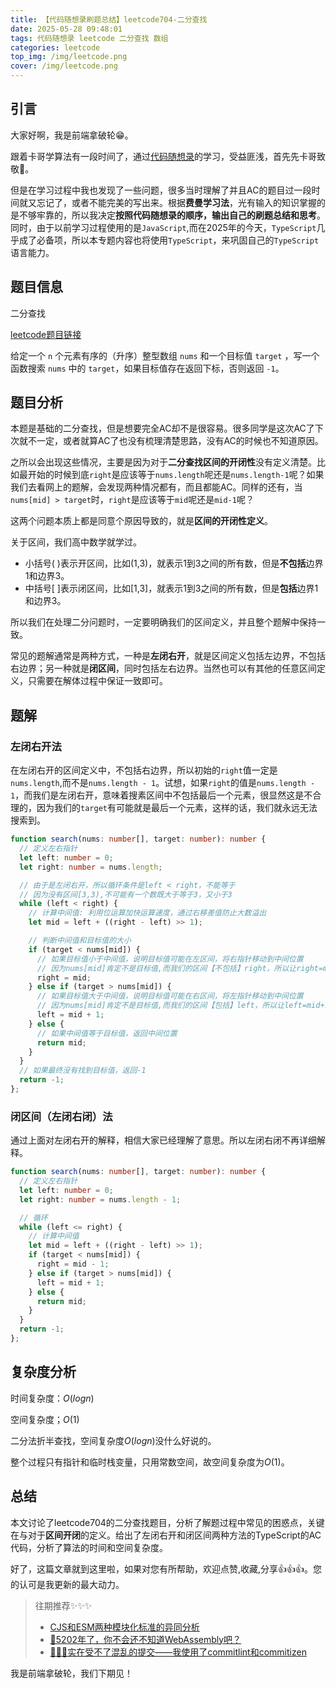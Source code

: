 ```yaml
---
title: 【代码随想录刷题总结】leetcode704-二分查找
date: 2025-05-28 09:48:01
tags: 代码随想录 leetcode 二分查找 数组
categories: leetcode
top_img: /img/leetcode.png
cover: /img/leetcode.png
---
```


## 引言

大家好啊，我是前端拿破轮😁。

跟着卡哥学算法有一段时间了，通过[代码随想录](https://programmercarl.com/)的学习，受益匪浅，首先先卡哥致敬🫡。

但是在学习过程中我也发现了一些问题，很多当时理解了并且AC的题目过一段时间就又忘记了，或者不能完美的写出来。根据**费曼学习法**，光有输入的知识掌握的是不够牢靠的，所以我决定**按照代码随想录的顺序，输出自己的刷题总结和思考**。同时，由于以前学习过程使用的是`JavaScript`,而在2025年的今天，`TypeScript`几乎成了必备项，所以本专题内容也将使用`TypeScript`，来巩固自己的`TypeScript`语言能力。

## 题目信息

二分查找

[leetcode题目链接](https://leetcode.cn/problems/binary-search/)

给定一个 `n` 个元素有序的（升序）整型数组 `nums` 和一个目标值 `target`  ，写一个函数搜索 `nums` 中的 `target`，如果目标值存在返回下标，否则返回 `-1`。

## 题目分析

本题是基础的二分查找，但是想要完全AC却不是很容易。很多同学是这次AC了下次就不一定，或者就算AC了也没有梳理清楚思路，没有AC的时候也不知道原因。

之所以会出现这些情况，主要是因为对于**二分查找区间的开闭性**没有定义清楚。比如最开始的时候到底`right`是应该等于`nums.length`呢还是`nums.length-1`呢？如果我们去看网上的题解，会发现两种情况都有，而且都能AC。同样的还有，当`nums[mid] > target`时，`right`是应该等于`mid`呢还是`mid-1`呢？

这两个问题本质上都是同意个原因导致的，就是**区间的开闭性定义**。

关于区间，我们高中数学就学过。
- 小括号( )表示开区间，比如(1,3)，就表示1到3之间的所有数，但是**不包括**边界1和边界3。
- 中括号[ ]表示闭区间，比如[1,3]，就表示1到3之间的所有数，但是**包括**边界1和边界3。

所以我们在处理二分问题时，一定要明确我们的区间定义，并且整个题解中保持一致。

常见的题解通常是两种方式，一种是**左闭右开**，就是区间定义包括左边界，不包括右边界；另一种就是**闭区间**，同时包括左右边界。当然也可以有其他的任意区间定义，只需要在解体过程中保证一致即可。

## 题解

### 左闭右开法

在左闭右开的区间定义中，不包括右边界，所以初始的`right`值一定是`nums.length`,而不是`nums.length - 1`。试想，如果`right`的值是`nums.length - 1`，而我们是左闭右开，意味着搜素区间中不包括最后一个元素，很显然这是不合理的，因为我们的`target`有可能就是最后一个元素，这样的话，我们就永远无法搜索到。

```ts
function search(nums: number[], target: number): number {
  // 定义左右指针
  let left: number = 0;
  let right: number = nums.length;

  // 由于是左闭右开，所以循环条件是left < right，不能等于
  // 因为没有区间[3,3),不可能有一个数既大于等于3，又小于3
  while (left < right) {
    // 计算中间值: 利用位运算加快运算速度，通过右移差值防止大数溢出
    let mid = left + ((right - left) >> 1);

    // 判断中间值和目标值的大小
    if (target < nums[mid]) {
      // 如果目标值小于中间值，说明目标值可能在左区间，将右指针移动到中间位置
      // 因为nums[mid]肯定不是目标值,而我们的区间【不包括】right，所以让right=mid即可
      right = mid;
    } else if (target > nums[mid]) {
      // 如果目标值大于中间值，说明目标值可能在右区间，将左指针移动到中间位置
      // 因为nums[mid]肯定不是目标值,而我们的区间【包括】left，所以让left=mid+1即可
      left = mid + 1;
    } else {
      // 如果中间值等于目标值，返回中间位置
      return mid;
    }
  }
  // 如果最终没有找到目标值，返回-1
  return -1;
};
```

### 闭区间（左闭右闭）法

通过上面对左闭右开的解释，相信大家已经理解了意思。所以左闭右闭不再详细解释。

```ts
function search(nums: number[], target: number): number {
  // 定义左右指针
  let left: number = 0;
  let right: number = nums.length - 1;

  // 循环
  while (left <= right) {
    // 计算中间值
    let mid = left + ((right - left) >> 1);
    if (target < nums[mid]) {
      right = mid - 1;
    } else if (target > nums[mid]) {
      left = mid + 1;
    } else {
      return mid;
    }
  }
  return -1;
};
```

## 复杂度分析

时间复杂度：$O(logn)$

空间复杂度；$O(1)$

二分法折半查找，空间复杂度$O(logn)$没什么好说的。

整个过程只有指针和临时栈变量，只用常数空间，故空间复杂度为$O(1)$。

## 总结

本文讨论了leetcode704的二分查找题目，分析了解题过程中常见的困惑点，关键在与对于**区间开闭**的定义。给出了左闭右开和闭区间两种方法的TypeScript的AC代码，分析了算法的时间和空间复杂度。

好了，这篇文章就到这里啦，如果对您有所帮助，欢迎点赞,收藏,分享👍👍👍。您的认可是我更新的最大动力。

> 往期推荐✨✨✨
> - [CJS和ESM两种模块化标准的异同分析](https://juejin.cn/post/7473814041867780130)
> - [🤔5202年了，你不会还不知道WebAssembly吧？](https://juejin.cn/post/7498988293209784374)
> - [🚀🚀🚀实在受不了混乱的提交——我使用了commitlint和commitizen](https://juejin.cn/post/7508919522905522226)

我是前端拿破轮，我们下期见！

